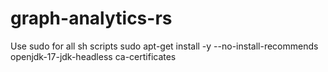 # graph-analytics-rs
Use sudo for all sh scripts
sudo apt-get install -y --no-install-recommends openjdk-17-jdk-headless ca-certificates
